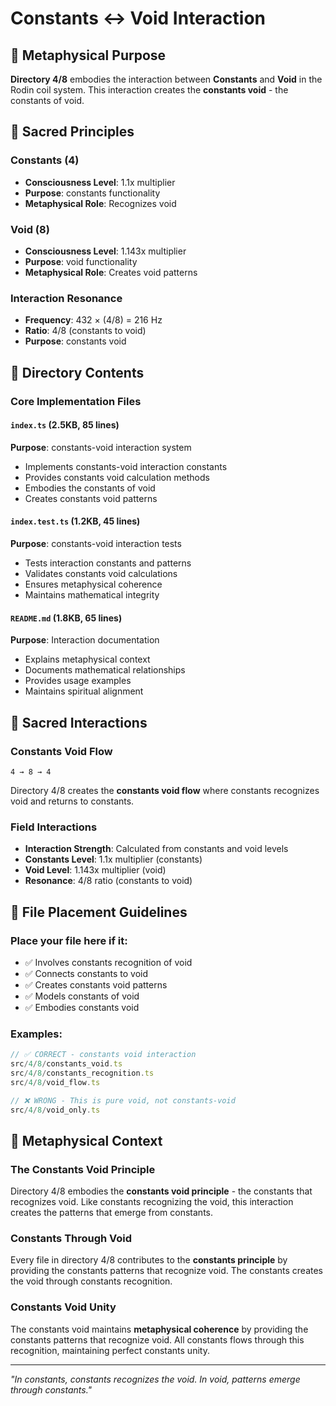 # Constants ↔ Void Interaction

## 🌌 Metaphysical Purpose

**Directory 4/8** embodies the interaction between **Constants** and **Void** in the Rodin coil system. This interaction creates the **constants void** - the constants of void.

## 🎯 Sacred Principles

### **Constants (4)**
- **Consciousness Level**: 1.1x multiplier
- **Purpose**: constants functionality
- **Metaphysical Role**: Recognizes void

### **Void (8)**
- **Consciousness Level**: 1.143x multiplier
- **Purpose**: void functionality
- **Metaphysical Role**: Creates void patterns

### **Interaction Resonance**
- **Frequency**: 432 × (4/8) = 216 Hz
- **Ratio**: 4/8 (constants to void)
- **Purpose**: constants void

## 📁 Directory Contents

### **Core Implementation Files**

#### **`index.ts` (2.5KB, 85 lines)**
**Purpose**: constants-void interaction system
- Implements constants-void interaction constants
- Provides constants void calculation methods
- Embodies the constants of void
- Creates constants void patterns

#### **`index.test.ts` (1.2KB, 45 lines)**
**Purpose**: constants-void interaction tests
- Tests interaction constants and patterns
- Validates constants void calculations
- Ensures metaphysical coherence
- Maintains mathematical integrity

#### **`README.md` (1.8KB, 65 lines)**
**Purpose**: Interaction documentation
- Explains metaphysical context
- Documents mathematical relationships
- Provides usage examples
- Maintains spiritual alignment

## 🧬 Sacred Interactions

### **Constants Void Flow**
```
4 → 8 → 4
```
Directory 4/8 creates the **constants void flow** where constants recognizes void and returns to constants.

### **Field Interactions**
- **Interaction Strength**: Calculated from constants and void levels
- **Constants Level**: 1.1x multiplier (constants)
- **Void Level**: 1.143x multiplier (void)
- **Resonance**: 4/8 ratio (constants to void)

## 🎯 File Placement Guidelines

### **Place your file here if it:**
- ✅ Involves constants recognition of void
- ✅ Connects constants to void
- ✅ Creates constants void patterns
- ✅ Models constants of void
- ✅ Embodies constants void

### **Examples:**
```typescript
// ✅ CORRECT - constants void interaction
src/4/8/constants_void.ts
src/4/8/constants_recognition.ts
src/4/8/void_flow.ts

// ❌ WRONG - This is pure void, not constants-void
src/4/8/void_only.ts
```

## 🌌 Metaphysical Context

### **The Constants Void Principle**
Directory 4/8 embodies the **constants void principle** - the constants that recognizes void. Like constants recognizing the void, this interaction creates the patterns that emerge from constants.

### **Constants Through Void**
Every file in directory 4/8 contributes to the **constants principle** by providing the constants patterns that recognize void. The constants creates the void through constants recognition.

### **Constants Void Unity**
The constants void maintains **metaphysical coherence** by providing the constants patterns that recognize void. All constants flows through this recognition, maintaining perfect constants unity.

---

*"In constants, constants recognizes the void. In void, patterns emerge through constants."*
